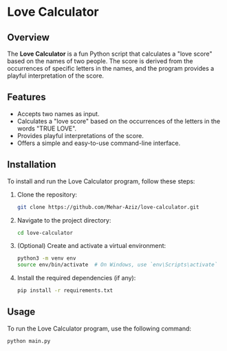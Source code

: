 # Love Calculator

## Overview

The **Love Calculator** is a fun Python script that calculates a "love score" based on the names of two people. The score is derived from the occurrences of specific letters in the names, and the program provides a playful interpretation of the score.

## Features

- Accepts two names as input.
- Calculates a "love score" based on the occurrences of the letters in the words "TRUE LOVE".
- Provides playful interpretations of the score.
- Offers a simple and easy-to-use command-line interface.

## Installation

To install and run the Love Calculator program, follow these steps:

1. Clone the repository:
    ```sh
    git clone https://github.com/Mehar-Aziz/love-calculator.git
    ```
2. Navigate to the project directory:
    ```sh
    cd love-calculator
    ```
3. (Optional) Create and activate a virtual environment:
    ```sh
    python3 -m venv env
    source env/bin/activate  # On Windows, use `env\Scripts\activate`
    ```
4. Install the required dependencies (if any):
    ```sh
    pip install -r requirements.txt
    ```

## Usage

To run the Love Calculator program, use the following command:
```sh
python main.py
